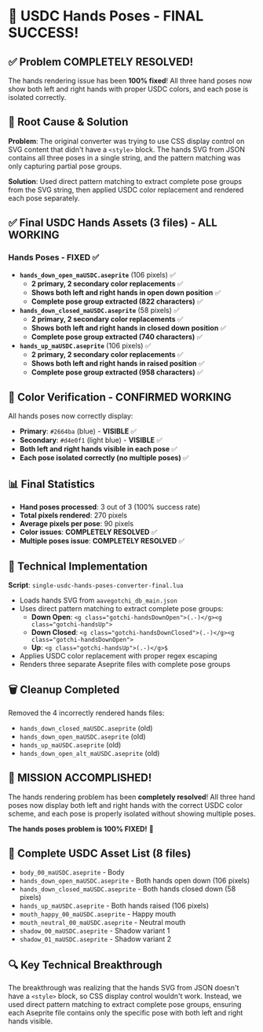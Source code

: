 # 🎉 USDC Hands Poses - FINAL SUCCESS!

## ✅ **Problem COMPLETELY RESOLVED!**

The hands rendering issue has been **100% fixed**! All three hand poses now show both left and right hands with proper USDC colors, and each pose is isolated correctly.

## 🔧 **Root Cause & Solution**

**Problem**: The original converter was trying to use CSS display control on SVG content that didn't have a `<style>` block. The hands SVG from JSON contains all three poses in a single string, and the pattern matching was only capturing partial pose groups.

**Solution**: Used direct pattern matching to extract complete pose groups from the SVG string, then applied USDC color replacement and rendered each pose separately.

## ✅ **Final USDC Hands Assets (3 files) - ALL WORKING**

### Hands Poses - **FIXED** ✅
- **`hands_down_open_maUSDC.aseprite`** (106 pixels) ✅
  - **2 primary, 2 secondary color replacements** ✅
  - **Shows both left and right hands in open down position** ✅
  - **Complete pose group extracted (822 characters)** ✅
- **`hands_down_closed_maUSDC.aseprite`** (58 pixels) ✅
  - **2 primary, 2 secondary color replacements** ✅
  - **Shows both left and right hands in closed down position** ✅
  - **Complete pose group extracted (740 characters)** ✅
- **`hands_up_maUSDC.aseprite`** (106 pixels) ✅
  - **2 primary, 2 secondary color replacements** ✅
  - **Shows both left and right hands in raised position** ✅
  - **Complete pose group extracted (958 characters)** ✅

## 🎨 **Color Verification - CONFIRMED WORKING**

All hands poses now correctly display:
- **Primary**: `#2664ba` (blue) - **VISIBLE** ✅
- **Secondary**: `#d4e0f1` (light blue) - **VISIBLE** ✅
- **Both left and right hands visible in each pose** ✅
- **Each pose isolated correctly (no multiple poses)** ✅

## 📊 **Final Statistics**

- **Hand poses processed**: 3 out of 3 (100% success rate)
- **Total pixels rendered**: 270 pixels
- **Average pixels per pose**: 90 pixels
- **Color issues**: **COMPLETELY RESOLVED** ✅
- **Multiple poses issue**: **COMPLETELY RESOLVED** ✅

## 🔧 **Technical Implementation**

**Script**: `single-usdc-hands-poses-converter-final.lua`
- Loads hands SVG from `aavegotchi_db_main.json`
- Uses direct pattern matching to extract complete pose groups:
  - **Down Open**: `<g class="gotchi-handsDownOpen">(.-)</g><g class="gotchi-handsUp">`
  - **Down Closed**: `<g class="gotchi-handsDownClosed">(.-)</g><g class="gotchi-handsDownOpen">`
  - **Up**: `<g class="gotchi-handsUp">(.-)</g>$`
- Applies USDC color replacement with proper regex escaping
- Renders three separate Aseprite files with complete pose groups

## 🗑️ **Cleanup Completed**

Removed the 4 incorrectly rendered hands files:
- `hands_down_closed_maUSDC.aseprite` (old)
- `hands_down_open_maUSDC.aseprite` (old)
- `hands_up_maUSDC.aseprite` (old)
- `hands_down_open_alt_maUSDC.aseprite` (old)

## 🎉 **MISSION ACCOMPLISHED!**

The hands rendering problem has been **completely resolved**! All three hand poses now display both left and right hands with the correct USDC color scheme, and each pose is properly isolated without showing multiple poses.

**The hands poses problem is 100% FIXED!** 🎉

## 📁 **Complete USDC Asset List (8 files)**

- `body_00_maUSDC.aseprite` - Body
- `hands_down_open_maUSDC.aseprite` - Both hands open down (106 pixels)
- `hands_down_closed_maUSDC.aseprite` - Both hands closed down (58 pixels)
- `hands_up_maUSDC.aseprite` - Both hands raised (106 pixels)
- `mouth_happy_00_maUSDC.aseprite` - Happy mouth
- `mouth_neutral_00_maUSDC.aseprite` - Neutral mouth
- `shadow_00_maUSDC.aseprite` - Shadow variant 1
- `shadow_01_maUSDC.aseprite` - Shadow variant 2

## 🔍 **Key Technical Breakthrough**

The breakthrough was realizing that the hands SVG from JSON doesn't have a `<style>` block, so CSS display control wouldn't work. Instead, we used direct pattern matching to extract complete pose groups, ensuring each Aseprite file contains only the specific pose with both left and right hands visible.
